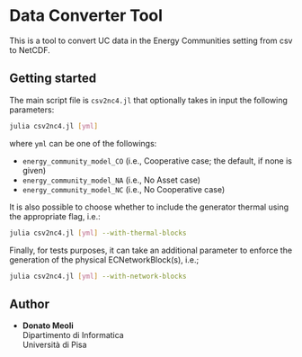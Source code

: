 # Data Converter Tool

This is a tool to convert UC data in the Energy Communities setting from
csv to NetCDF.

## Getting started

The main script file is `csv2nc4.jl` that optionally takes in input the 
following parameters:

```sh
julia csv2nc4.jl [yml]
```

where `yml` can be one of the followings:

- `energy_community_model_CO` (i.e., Cooperative case; the default, if none is given)
- `energy_community_model_NA` (i.e., No Asset case)
- `energy_community_model_NC` (i.e., No Cooperative case)

It is also possible to choose whether to include the generator thermal using 
the appropriate flag, i.e.:

```sh
julia csv2nc4.jl [yml] --with-thermal-blocks
```

Finally, for tests purposes, it can take an additional parameter to enforce 
the generation of the physical ECNetworkBlock(s), i.e.;

```sh
julia csv2nc4.jl [yml] --with-network-blocks
```

## Author

- **Donato Meoli**  
  Dipartimento di Informatica  
  Università di Pisa